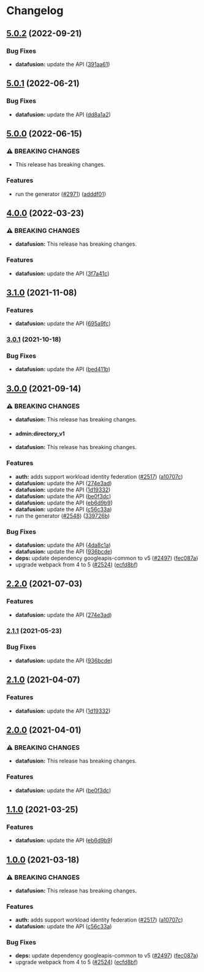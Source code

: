 # Changelog

## [5.0.2](https://github.com/googleapis/google-api-nodejs-client/compare/datafusion-v5.0.1...datafusion-v5.0.2) (2022-09-21)


### Bug Fixes

* **datafusion:** update the API ([391aa61](https://github.com/googleapis/google-api-nodejs-client/commit/391aa616c50e20e6195153f0de85aa588e404311))

## [5.0.1](https://github.com/googleapis/google-api-nodejs-client/compare/datafusion-v5.0.0...datafusion-v5.0.1) (2022-06-21)


### Bug Fixes

* **datafusion:** update the API ([dd8a1a2](https://github.com/googleapis/google-api-nodejs-client/commit/dd8a1a206ae988a083e3f04d57bfa4445f557eb9))

## [5.0.0](https://github.com/googleapis/google-api-nodejs-client/compare/datafusion-v4.0.0...datafusion-v5.0.0) (2022-06-15)


### ⚠ BREAKING CHANGES

* This release has breaking changes.

### Features

* run the generator ([#2971](https://github.com/googleapis/google-api-nodejs-client/issues/2971)) ([adddf01](https://github.com/googleapis/google-api-nodejs-client/commit/adddf018e7cb73adab7341053dd80d72c5a6248d))

## [4.0.0](https://github.com/googleapis/google-api-nodejs-client/compare/datafusion-v3.1.0...datafusion-v4.0.0) (2022-03-23)


### ⚠ BREAKING CHANGES

* **datafusion:** This release has breaking changes.

### Features

* **datafusion:** update the API ([3f7a41c](https://github.com/googleapis/google-api-nodejs-client/commit/3f7a41c0a9740886acb84ff9762f9e02d337682c))

## [3.1.0](https://www.github.com/googleapis/google-api-nodejs-client/compare/datafusion-v3.0.1...datafusion-v3.1.0) (2021-11-08)


### Features

* **datafusion:** update the API ([695a9fc](https://www.github.com/googleapis/google-api-nodejs-client/commit/695a9fc9867ad473775901d31911c72d2ec38253))

### [3.0.1](https://www.github.com/googleapis/google-api-nodejs-client/compare/datafusion-v3.0.0...datafusion-v3.0.1) (2021-10-18)


### Bug Fixes

* **datafusion:** update the API ([bed411b](https://www.github.com/googleapis/google-api-nodejs-client/commit/bed411b8fe71fd5dcc70611c69e692212564612a))

## [3.0.0](https://www.github.com/googleapis/google-api-nodejs-client/compare/datafusion-v2.2.0...datafusion-v3.0.0) (2021-09-14)


### ⚠ BREAKING CHANGES

* **datafusion:** This release has breaking changes.
* #### admin:directory_v1
* **datafusion:** This release has breaking changes.

### Features

* **auth:** adds support workload identity federation ([#2517](https://www.github.com/googleapis/google-api-nodejs-client/issues/2517)) ([a10707c](https://www.github.com/googleapis/google-api-nodejs-client/commit/a10707c477759e7c9ef6360a2fe800856fb600c1))
* **datafusion:** update the API ([274e3ad](https://www.github.com/googleapis/google-api-nodejs-client/commit/274e3ad5808dc727796b20d997c0ac725c0f054b))
* **datafusion:** update the API ([1d19332](https://www.github.com/googleapis/google-api-nodejs-client/commit/1d1933294cfcb08e96fdf9d54fbe363d50633a44))
* **datafusion:** update the API ([be0f3dc](https://www.github.com/googleapis/google-api-nodejs-client/commit/be0f3dc2adc99d172747e44d8799b476930b6366))
* **datafusion:** update the API ([eb6d9b9](https://www.github.com/googleapis/google-api-nodejs-client/commit/eb6d9b9a373df18992f38ee55209ad9e3062d8b7))
* **datafusion:** update the API ([c56c33a](https://www.github.com/googleapis/google-api-nodejs-client/commit/c56c33a8ca2d1cb1a678b6149094ed9fd9de3c6e))
* run the generator ([#2548](https://www.github.com/googleapis/google-api-nodejs-client/issues/2548)) ([339726b](https://www.github.com/googleapis/google-api-nodejs-client/commit/339726b5310e7ea5437e15642cb899c215127f8f))


### Bug Fixes

* **datafusion:** update the API ([4da8c1a](https://www.github.com/googleapis/google-api-nodejs-client/commit/4da8c1a31d3edca962973f5957e4bee427a4b99a))
* **datafusion:** update the API ([936bcde](https://www.github.com/googleapis/google-api-nodejs-client/commit/936bcdecb2aa8aac34173335f1aac8ba63dabf57))
* **deps:** update dependency googleapis-common to v5 ([#2497](https://www.github.com/googleapis/google-api-nodejs-client/issues/2497)) ([fec087a](https://www.github.com/googleapis/google-api-nodejs-client/commit/fec087abcf3d994dd41c3ffa0a0c12b1f9f09dae))
* upgrade webpack from 4 to 5  ([#2524](https://www.github.com/googleapis/google-api-nodejs-client/issues/2524)) ([ecfd8bf](https://www.github.com/googleapis/google-api-nodejs-client/commit/ecfd8bfcd06e1beabff7ec9a8c4000222379eb8d))

## [2.2.0](https://www.github.com/googleapis/google-api-nodejs-client/compare/datafusion-v2.1.1...datafusion-v2.2.0) (2021-07-03)


### Features

* **datafusion:** update the API ([274e3ad](https://www.github.com/googleapis/google-api-nodejs-client/commit/274e3ad5808dc727796b20d997c0ac725c0f054b))

### [2.1.1](https://www.github.com/googleapis/google-api-nodejs-client/compare/datafusion-v2.1.0...datafusion-v2.1.1) (2021-05-23)


### Bug Fixes

* **datafusion:** update the API ([936bcde](https://www.github.com/googleapis/google-api-nodejs-client/commit/936bcdecb2aa8aac34173335f1aac8ba63dabf57))

## [2.1.0](https://www.github.com/googleapis/google-api-nodejs-client/compare/datafusion-v2.0.0...datafusion-v2.1.0) (2021-04-07)


### Features

* **datafusion:** update the API ([1d19332](https://www.github.com/googleapis/google-api-nodejs-client/commit/1d1933294cfcb08e96fdf9d54fbe363d50633a44))

## [2.0.0](https://www.github.com/googleapis/google-api-nodejs-client/compare/datafusion-v1.1.0...datafusion-v2.0.0) (2021-04-01)


### ⚠ BREAKING CHANGES

* **datafusion:** This release has breaking changes.

### Features

* **datafusion:** update the API ([be0f3dc](https://www.github.com/googleapis/google-api-nodejs-client/commit/be0f3dc2adc99d172747e44d8799b476930b6366))

## [1.1.0](https://www.github.com/googleapis/google-api-nodejs-client/compare/datafusion-v1.0.0...datafusion-v1.1.0) (2021-03-25)


### Features

* **datafusion:** update the API ([eb6d9b9](https://www.github.com/googleapis/google-api-nodejs-client/commit/eb6d9b9a373df18992f38ee55209ad9e3062d8b7))

## [1.0.0](https://www.github.com/googleapis/google-api-nodejs-client/compare/datafusion-v0.1.0...datafusion-v1.0.0) (2021-03-18)


### ⚠ BREAKING CHANGES

* **datafusion:** This release has breaking changes.

### Features

* **auth:** adds support workload identity federation ([#2517](https://www.github.com/googleapis/google-api-nodejs-client/issues/2517)) ([a10707c](https://www.github.com/googleapis/google-api-nodejs-client/commit/a10707c477759e7c9ef6360a2fe800856fb600c1))
* **datafusion:** update the API ([c56c33a](https://www.github.com/googleapis/google-api-nodejs-client/commit/c56c33a8ca2d1cb1a678b6149094ed9fd9de3c6e))


### Bug Fixes

* **deps:** update dependency googleapis-common to v5 ([#2497](https://www.github.com/googleapis/google-api-nodejs-client/issues/2497)) ([fec087a](https://www.github.com/googleapis/google-api-nodejs-client/commit/fec087abcf3d994dd41c3ffa0a0c12b1f9f09dae))
* upgrade webpack from 4 to 5  ([#2524](https://www.github.com/googleapis/google-api-nodejs-client/issues/2524)) ([ecfd8bf](https://www.github.com/googleapis/google-api-nodejs-client/commit/ecfd8bfcd06e1beabff7ec9a8c4000222379eb8d))
